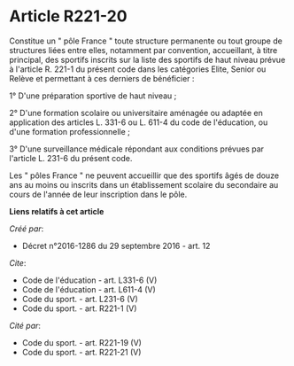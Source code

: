 # Article R221-20

Constitue un " pôle France " toute structure permanente ou tout groupe de structures liées entre elles, notamment par
convention, accueillant, à titre principal, des sportifs inscrits sur la liste des sportifs de haut niveau prévue à l'article
R. 221-1 du présent code dans les catégories Elite, Senior ou Relève et permettant à ces derniers de bénéficier : 

1° D'une préparation sportive de haut niveau ; 

2° D'une formation scolaire ou universitaire aménagée ou adaptée en application des articles L. 331-6 ou L. 611-4 du code de
l'éducation, ou d'une formation professionnelle ; 

3° D'une surveillance médicale répondant aux conditions prévues par l'article L. 231-6 du présent code. 

Les " pôles France " ne peuvent accueillir que des sportifs âgés de douze ans au moins ou inscrits dans un établissement
scolaire du secondaire au cours de l'année de leur inscription dans le pôle.

**Liens relatifs à cet article**

_Créé par_:

  - Décret n°2016-1286 du 29 septembre 2016 - art. 12

_Cite_:

  - Code de l'éducation - art. L331-6 (V)
  - Code de l'éducation - art. L611-4 (V)
  - Code du sport. - art. L231-6 (V)
  - Code du sport. - art. R221-1 (V)

_Cité par_:

  - Code du sport. - art. R221-19 (V)
  - Code du sport. - art. R221-21 (V)
